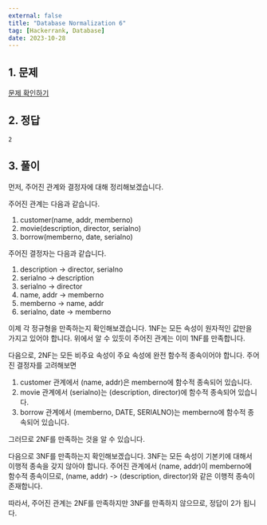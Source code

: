 ```yaml
---
external: false
title: "Database Normalization 6"
tag: [Hackerrank, Database]
date: 2023-10-28
---
```


## 1. 문제

[문제 확인하기](https://www.hackerrank.com/challenges/database-normalization-6/problem?isFullScreen=true)

## 2. 정답

```textile
2
```

## 3. 풀이

먼저, 주어진 관계와 결정자에 대해 정리해보겠습니다.

주어진 관계는 다음과 같습니다.

1. customer(name, addr, memberno)
2. movie(description, director, serialno)
3. borrow(memberno, date, serialno)

주어진 결정자는 다음과 같습니다.

1. description -> director, serialno
2. serialno -> description
3. serialno -> director
4. name, addr -> memberno
5. memberno -> name, addr
6. serialno, date -> memberno

이제 각 정규형을 만족하는지 확인해보겠습니다.
1NF는 모든 속성이 원자적인 값만을 가지고 있어야 합니다.
위에서 알 수 있듯이 주어진 관계는 이미 1NF를 만족합니다.

다음으로, 2NF는 모든 비주요 속성이 주요 속성에 완전 함수적 종속이어야 합니다. 주어진 결정자를 고려해보면

1. customer 관계에서 (name, addr)은 memberno에 함수적 종속되어 있습니다.
2. movie 관계에서 (serialno)는 (description, director)에 함수적 종속되어 있습니다.
3. borrow 관계에서 (memberno, DATE, SERIALNO)는 memberno에 함수적 종속되어 있습니다.

그러므로 2NF를 만족하는 것을 알 수 있습니다.

다음으로 3NF를 만족하는지 확인해보겠습니다.
3NF는 모든 속성이 기본키에 대해서 이행적 종속을 갖지 않아야 합니다. 주어진 관계에서 (name, addr)이 memberno에 함수적 종속이므로, (name, addr) -> (description, director)와 같은 이행적 종속이 존재합니다.

따라서, 주어진 관계는 2NF를 만족하지만 3NF를 만족하지 않으므로, 정답이 2가 됩니다.
